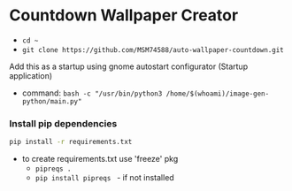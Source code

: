 # Countdown Wallpaper Creator
- ```cd ~```
- ```git clone https://github.com/MSM74588/auto-wallpaper-countdown.git```

Add this as a startup using gnome autostart configurator (Startup application)
- command: ``` bash -c "/usr/bin/python3 /home/$(whoami)/image-gen-python/main.py" ```

### Install pip dependencies
```bash
pip install -r requirements.txt
```

- to create requirements.txt use 'freeze' pkg
    - ``` pipreqs . ```
    - ```pip install pipreqs ``` - if not installed


